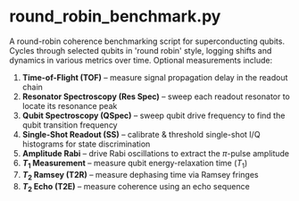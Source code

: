 # round_robin_benchmark.py
A round-robin coherence benchmarking script for superconducting qubits.  
Cycles through selected qubits in 'round robin' style, logging shifts and dynamics in various metrics over time. Optional measurements include:

1. **Time-of-Flight (TOF)** – measure signal propagation delay in the readout chain  
2. **Resonator Spectroscopy (Res Spec)** – sweep each readout resonator to locate its resonance peak  
3. **Qubit Spectroscopy (QSpec)** – sweep qubit drive frequency to find the qubit transition frequency  
4. **Single-Shot Readout (SS)** – calibrate & threshold single-shot I/Q histograms for state discrimination  
5. **Amplitude Rabi** – drive Rabi oscillations to extract the $\pi$-pulse amplitude  
6. **$T_1$ Measurement** – measure qubit energy-relaxation time ($T_1$)  
7. **$T_2$ Ramsey (T2R)** – measure dephasing time via Ramsey fringes  
8. **$T_2$ Echo (T2E)** – measure coherence using an echo sequence 

